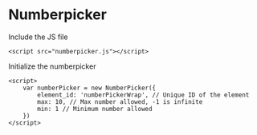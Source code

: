 # Numberpicker

Include the JS file
```
<script src="numberpicker.js"></script>
```

Initialize the numberpicker
```
<script>
    var numberPicker = new NumberPicker({
        element_id: 'numberPickerWrap', // Unique ID of the element
        max: 10, // Max number allowed, -1 is infinite
        min: 1 // Minimum number allowed
    })
</script>
```
